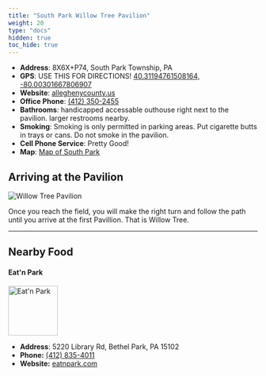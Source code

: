 ```yaml
---
title: "South Park Willow Tree Pavilion"
weight: 20
type: "docs"
hidden: true
toc_hide: true
---
```


- **Address**: 8X6X+P74, South Park Township, PA
- **GPS**: USE THIS FOR DIRECTIONS! [40.31194761508164, -80.00301667806907](https://goo.gl/maps/784HSWUrMPuaNmjV6)
- **Website**: [alleghenycounty.us](https://www.alleghenycounty.us/parks/south-park/willow-tree.aspx)
- **Office Phone**: [(412) 350-2455](tel:412-350-2455)
- **Bathrooms**: handicapped accessable outhouse right next to the pavilion. larger restrooms nearby.
- **Smoking**: Smoking is only permitted in parking areas.  Put cigarette butts in trays or cans. Do not smoke in the pavilion.
- **Cell Phone Service**: Pretty Good!
- **Map**: [Map of South Park](/images/sites/south_park/SouthPark.png)

## Arriving at the Pavilion

![Willow Tree Pavilion](/images/sites/south_park/willow_tree/sp_willowtree.jpg)


Once you reach the field, you will make the right turn and follow the path until you arrive at the first Pavillion. That is Willow Tree.

---

## Nearby Food

#### Eat'n Park

<img src="/images/logos/eat_n_park_logo.jpg" alt="Eat'n Park" style="height:100px;">

- **Address**: 5220 Library Rd, Bethel Park, PA 15102
- **Phone:** [(412) 835-4011 ](tel:+14128354011)
- **Website:** [eatnpark.com](https://locations.eatnpark.com/pa/bethelpark/)
